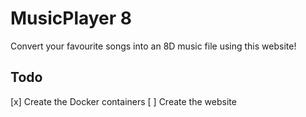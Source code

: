# MusicPlayer 8

Convert your favourite songs into an 8D music file using this website!

## Todo

[x] Create the Docker containers
[ ] Create the website
